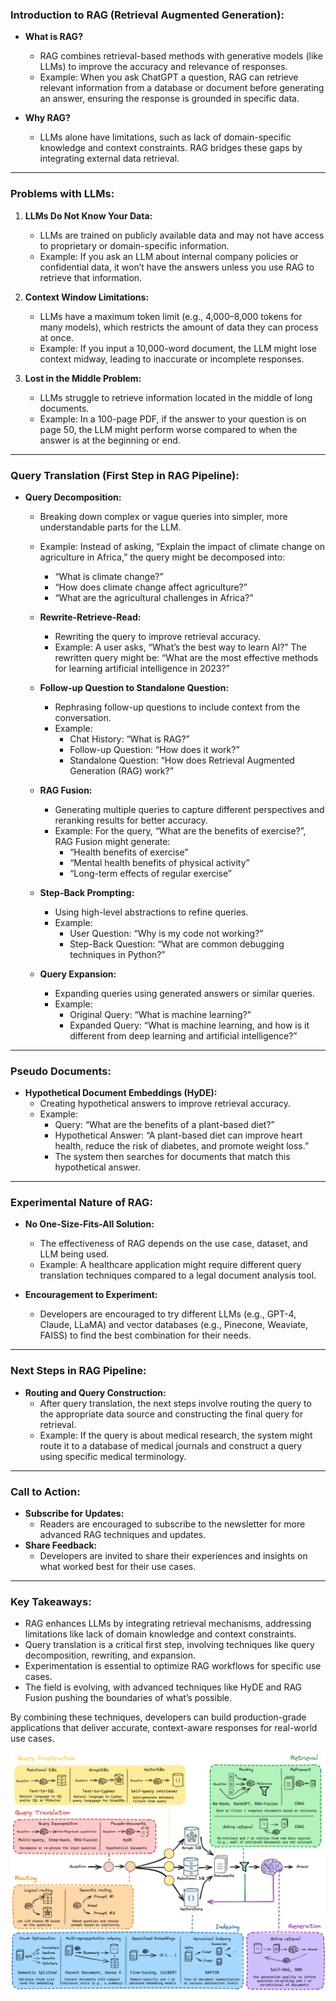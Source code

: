 ### **Introduction to RAG (Retrieval Augmented Generation):**
- **What is RAG?**
  - RAG combines retrieval-based methods with generative models (like LLMs) to improve the accuracy and relevance of responses.
  - Example: When you ask ChatGPT a question, RAG can retrieve relevant information from a database or document before generating an answer, ensuring the response is grounded in specific data.

- **Why RAG?**
  - LLMs alone have limitations, such as lack of domain-specific knowledge and context constraints. RAG bridges these gaps by integrating external data retrieval.

---

### **Problems with LLMs:**
1. **LLMs Do Not Know Your Data:**
   - LLMs are trained on publicly available data and may not have access to proprietary or domain-specific information.
   - Example: If you ask an LLM about internal company policies or confidential data, it won’t have the answers unless you use RAG to retrieve that information.

2. **Context Window Limitations:**
   - LLMs have a maximum token limit (e.g., 4,000–8,000 tokens for many models), which restricts the amount of data they can process at once.
   - Example: If you input a 10,000-word document, the LLM might lose context midway, leading to inaccurate or incomplete responses.

3. **Lost in the Middle Problem:**
   - LLMs struggle to retrieve information located in the middle of long documents.
   - Example: In a 100-page PDF, if the answer to your question is on page 50, the LLM might perform worse compared to when the answer is at the beginning or end.

---

### **Query Translation (First Step in RAG Pipeline):**
- **Query Decomposition:**
  - Breaking down complex or vague queries into simpler, more understandable parts for the LLM.
  - Example: Instead of asking, “Explain the impact of climate change on agriculture in Africa,” the query might be decomposed into:
    - “What is climate change?”
    - “How does climate change affect agriculture?”
    - “What are the agricultural challenges in Africa?”

  - **Rewrite-Retrieve-Read:**
    - Rewriting the query to improve retrieval accuracy.
    - Example: A user asks, “What’s the best way to learn AI?” The rewritten query might be: “What are the most effective methods for learning artificial intelligence in 2023?”

  - **Follow-up Question to Standalone Question:**
    - Rephrasing follow-up questions to include context from the conversation.
    - Example:
      - Chat History: “What is RAG?”
      - Follow-up Question: “How does it work?”
      - Standalone Question: “How does Retrieval Augmented Generation (RAG) work?”

  - **RAG Fusion:**
    - Generating multiple queries to capture different perspectives and reranking results for better accuracy.
    - Example: For the query, “What are the benefits of exercise?”, RAG Fusion might generate:
      - “Health benefits of exercise”
      - “Mental health benefits of physical activity”
      - “Long-term effects of regular exercise”

  - **Step-Back Prompting:**
    - Using high-level abstractions to refine queries.
    - Example:
      - User Question: “Why is my code not working?”
      - Step-Back Question: “What are common debugging techniques in Python?”

  - **Query Expansion:**
    - Expanding queries using generated answers or similar queries.
    - Example:
      - Original Query: “What is machine learning?”
      - Expanded Query: “What is machine learning, and how is it different from deep learning and artificial intelligence?”

---

### **Pseudo Documents:**
- **Hypothetical Document Embeddings (HyDE):**
  - Creating hypothetical answers to improve retrieval accuracy.
  - Example:
    - Query: “What are the benefits of a plant-based diet?”
    - Hypothetical Answer: “A plant-based diet can improve heart health, reduce the risk of diabetes, and promote weight loss.”
    - The system then searches for documents that match this hypothetical answer.

---

### **Experimental Nature of RAG:**
- **No One-Size-Fits-All Solution:**
  - The effectiveness of RAG depends on the use case, dataset, and LLM being used.
  - Example: A healthcare application might require different query translation techniques compared to a legal document analysis tool.

- **Encouragement to Experiment:**
  - Developers are encouraged to try different LLMs (e.g., GPT-4, Claude, LLaMA) and vector databases (e.g., Pinecone, Weaviate, FAISS) to find the best combination for their needs.

---

### **Next Steps in RAG Pipeline:**
- **Routing and Query Construction:**
  - After query translation, the next steps involve routing the query to the appropriate data source and constructing the final query for retrieval.
  - Example: If the query is about medical research, the system might route it to a database of medical journals and construct a query using specific medical terminology.

---

### **Call to Action:**
- **Subscribe for Updates:**
  - Readers are encouraged to subscribe to the newsletter for more advanced RAG techniques and updates.
- **Share Feedback:**
  - Developers are invited to share their experiences and insights on what worked best for their use cases.

---

### **Key Takeaways:**
- RAG enhances LLMs by integrating retrieval mechanisms, addressing limitations like lack of domain knowledge and context constraints.
- Query translation is a critical first step, involving techniques like query decomposition, rewriting, and expansion.
- Experimentation is essential to optimize RAG workflows for specific use cases.
- The field is evolving, with advanced techniques like HyDE and RAG Fusion pushing the boundaries of what’s possible.

By combining these techniques, developers can build production-grade applications that deliver accurate, context-aware responses for real-world use cases.

![RAG](images/rag.png)
